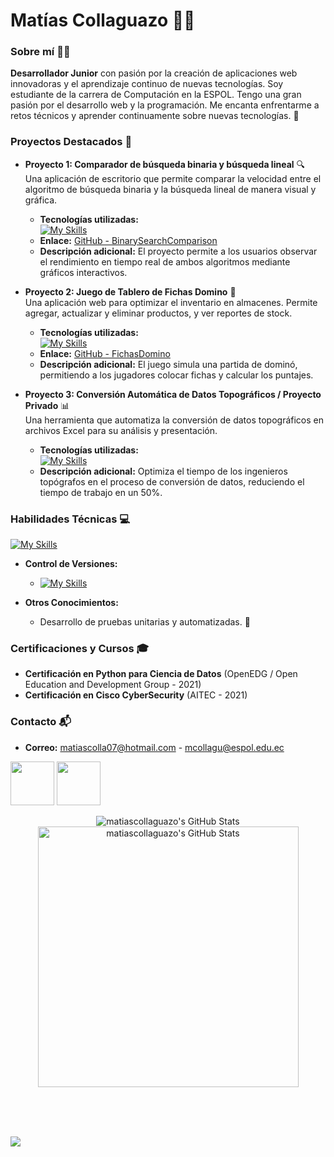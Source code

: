 # **Matías Collaguazo** 👨‍💻

### **Sobre mí** 👨‍💻
**Desarrollador Junior** con pasión por la creación de aplicaciones web innovadoras y el aprendizaje continuo de nuevas tecnologías. Soy estudiante de la carrera de Computación en la ESPOL. Tengo una gran pasión por el desarrollo web y la programación. Me encanta enfrentarme a retos técnicos y aprender continuamente sobre nuevas tecnologías. 🌱

### **Proyectos Destacados** 🚀

* **Proyecto 1: Comparador de búsqueda binaria y búsqueda lineal** 🔍  
  Una aplicación de escritorio que permite comparar la velocidad entre el algoritmo de búsqueda binaria y la búsqueda lineal de manera visual y gráfica.  
  * **Tecnologías utilizadas:**  
  [![My Skills](https://skillicons.dev/icons?i=java)](https://skillicons.dev)  
  * **Enlace:** [GitHub - BinarySearchComparison](https://github.com/MatiasCollaguazo/BinarySearchComparison)  
  * **Descripción adicional:** El proyecto permite a los usuarios observar el rendimiento en tiempo real de ambos algoritmos mediante gráficos interactivos.

* **Proyecto 2: Juego de Tablero de Fichas Domino** 🎲  
  Una aplicación web para optimizar el inventario en almacenes. Permite agregar, actualizar y eliminar productos, y ver reportes de stock.  
  * **Tecnologías utilizadas:**  
  [![My Skills](https://skillicons.dev/icons?i=java)](https://skillicons.dev)  
  * **Enlace:** [GitHub - FichasDomino](https://github.com/PaulPer37/proyecto2p)  
  * **Descripción adicional:** El juego simula una partida de dominó, permitiendo a los jugadores colocar fichas y calcular los puntajes.

* **Proyecto 3: Conversión Automática de Datos Topográficos / Proyecto Privado** 📊  
  Una herramienta que automatiza la conversión de datos topográficos en archivos Excel para su análisis y presentación.  
  * **Tecnologías utilizadas:**  
  [![My Skills](https://skillicons.dev/icons?i=python)](https://skillicons.dev)  
  * **Descripción adicional:** Optimiza el tiempo de los ingenieros topógrafos en el proceso de conversión de datos, reduciendo el tiempo de trabajo en un 50%.

### **Habilidades Técnicas** 💻

[![My Skills](https://skillicons.dev/icons?i=js,html,css,java,python,mysql)](https://skillicons.dev)  
* **Control de Versiones:**  
  - [![My Skills](https://skillicons.dev/icons?i=github,git,gitlab)](https://skillicons.dev)

* **Otros Conocimientos:**  
  - Desarrollo de pruebas unitarias y automatizadas. 🧪

### **Certificaciones y Cursos** 🎓

* **Certificación en Python para Ciencia de Datos** (OpenEDG / Open Education and Development Group - 2021)
* **Certificación en Cisco CyberSecurity** (AITEC - 2021)

### **Contacto** 📬

* **Correo:** [matiascolla07@hotmail.com](mailto:matiascolla07@hotmail.com)  - [mcollagu@espol.edu.ec](mailto:mcollagu@espol.edu.ec)  

<a href="https://www.linkedin.com/in/matias-collaguazo-55b022257/"><img src="https://skillicons.dev/icons?i=linkedin" width="70px"/></a>
<a href="https://github.com/MatiasCollaguazo"><img src="https://skillicons.dev/icons?i=github" width="70px"/></a>


<div align="center">
<img src="https://github-readme-stats.vercel.app/api?username=matiascollaguazo&theme=outrun&show_icons=true&hide_border=false&count_private=true" alt="matiascollaguazo's GitHub Stats" />
<img src="https://github-readme-stats.vercel.app/api/top-langs/?username=matiascollaguazo&theme=outrun&show_icons=true&hide_border=false&layout=compact" alt="matiascollaguazo's GitHub Stats" width=417/>
</div>






<br><br><br>
  
<img src="https://imgur.com/rilHVxA.png"/>
